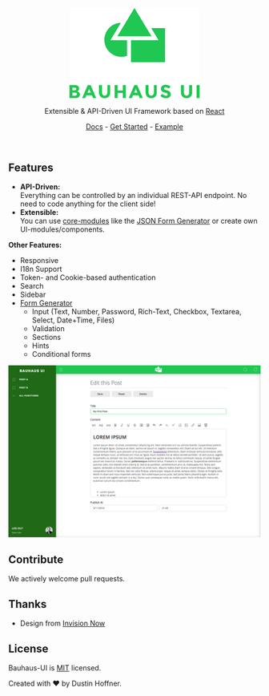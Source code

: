 <p align="center"><img src="https://raw.githubusercontent.com/dustin-H/bauhaus-ui/master/docs/img/Logo.png" width=260></p>
<p align="center">Extensible & API-Driven UI Framework based on <a href="https://github.com/facebook/react">React</a></p>
<p align="center"><a href="https://github.com/dustin-H/bauhaus-ui/blob/master/docs/README.md">Docs</a> - <a href="https://github.com/dustin-H/bauhaus-ui/blob/master/docs/GetStarted.md">Get Started</a> - <a href="https://github.com/dustin-H/bauhaus-ui-example">Example</a></p>

<br/>

## Features

- **API-Driven:**   
Everything can be controlled by an individual REST-API endpoint. No need to code anything for the client side!
- **Extensible:**  
You can use [core-modules](https://github.com/dustin-H/bauhaus-ui/blob/master/docs/coreModules) like the [JSON Form Generator](https://github.com/dustin-H/bauhaus-ui/blob/master/docs/coreModules/form/JsonForm.md) or create own UI-modules/components.

**Other Features:**
- Responsive
- I18n Support
- Token- and Cookie-based authentication
- Search
- Sidebar
- [Form Generator](https://github.com/dustin-H/bauhaus-ui/blob/master/docs/coreModules/form/JsonForm.md)
  - Input (Text, Number, Password, Rich-Text, Checkbox, Textarea, Select, Date+Time, Files)
  - Validation
  - Sections
  - Hints
  - Conditional forms


![ScreenShot](https://raw.githubusercontent.com/dustin-H/bauhaus-ui/master/docs/img/ScreenShot2.png)

## Contribute
We actively welcome pull requests.

## Thanks
- Design from [Invision Now](http://www.invisionapp.com/now)

## License
Bauhaus-UI is [MIT](https://github.com/dustin-H/bauhaus-ui/blob/master/LICENSE) licensed.

Created with ♥ by Dustin Hoffner.
